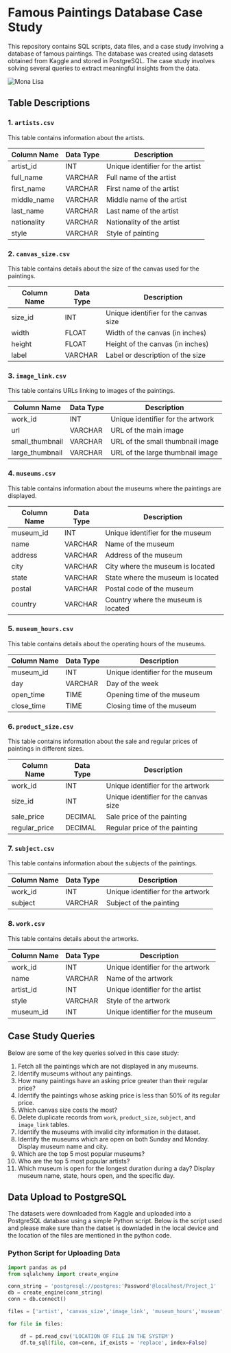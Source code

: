 # Famous Paintings Database Case Study

This repository contains SQL scripts, data files, and a case study involving a database of famous paintings. The database was created using datasets obtained from Kaggle and stored in PostgreSQL. The case study involves solving several queries to extract meaningful insights from the data.

![Mona Lisa](https://upload.wikimedia.org/wikipedia/commons/thumb/e/ec/Mona_Lisa%2C_by_Leonardo_da_Vinci%2C_from_C2RMF_retouched.jpg/1200px-Mona_Lisa%2C_by_Leonardo_da_Vinci%2C_from_C2RMF_retouched.jpg)


## Table Descriptions

### 1. `artists.csv`
This table contains information about the artists.

| Column Name  | Data Type | Description                           |
|--------------|------------|---------------------------------------|
| artist_id    | INT        | Unique identifier for the artist      |
| full_name    | VARCHAR    | Full name of the artist               |
| first_name   | VARCHAR    | First name of the artist              |
| middle_name  | VARCHAR    | Middle name of the artist             |
| last_name    | VARCHAR    | Last name of the artist               |
| nationality  | VARCHAR    | Nationality of the artist             |
| style        | VARCHAR    | Style of painting                     |

### 2. `canvas_size.csv`
This table contains details about the size of the canvas used for the paintings.

| Column Name  | Data Type | Description                           |
|--------------|------------|---------------------------------------|
| size_id      | INT        | Unique identifier for the canvas size |
| width        | FLOAT      | Width of the canvas (in inches)       |
| height       | FLOAT      | Height of the canvas (in inches)      |
| label        | VARCHAR    | Label or description of the size      |

### 3. `image_link.csv`
This table contains URLs linking to images of the paintings.

| Column Name       | Data Type | Description                           |
|-------------------|------------|---------------------------------------|
| work_id           | INT        | Unique identifier for the artwork     |
| url               | VARCHAR    | URL of the main image                 |
| small_thumbnail   | VARCHAR    | URL of the small thumbnail image      |
| large_thumbnail   | VARCHAR    | URL of the large thumbnail image      |

### 4. `museums.csv`
This table contains information about the museums where the paintings are displayed.

| Column Name  | Data Type | Description                           |
|--------------|------------|---------------------------------------|
| museum_id    | INT        | Unique identifier for the museum      |
| name         | VARCHAR    | Name of the museum                    |
| address      | VARCHAR    | Address of the museum                 |
| city         | VARCHAR    | City where the museum is located      |
| state        | VARCHAR    | State where the museum is located     |
| postal       | VARCHAR    | Postal code of the museum             |
| country      | VARCHAR    | Country where the museum is located   |

### 5. `museum_hours.csv`
This table contains details about the operating hours of the museums.

| Column Name  | Data Type | Description                           |
|--------------|------------|---------------------------------------|
| museum_id    | INT        | Unique identifier for the museum      |
| day          | VARCHAR    | Day of the week                       |
| open_time    | TIME       | Opening time of the museum            |
| close_time   | TIME       | Closing time of the museum            |

### 6. `product_size.csv`
This table contains information about the sale and regular prices of paintings in different sizes.

| Column Name   | Data Type | Description                           |
|---------------|------------|---------------------------------------|
| work_id       | INT        | Unique identifier for the artwork     |
| size_id       | INT        | Unique identifier for the canvas size |
| sale_price    | DECIMAL    | Sale price of the painting            |
| regular_price | DECIMAL    | Regular price of the painting         |

### 7. `subject.csv`
This table contains information about the subjects of the paintings.

| Column Name  | Data Type | Description                           |
|--------------|------------|---------------------------------------|
| work_id      | INT        | Unique identifier for the artwork     |
| subject      | VARCHAR    | Subject of the painting               |

### 8. `work.csv`
This table contains details about the artworks.

| Column Name  | Data Type | Description                           |
|--------------|------------|---------------------------------------|
| work_id      | INT        | Unique identifier for the artwork     |
| name         | VARCHAR    | Name of the artwork                   |
| artist_id    | INT        | Unique identifier for the artist      |
| style        | VARCHAR    | Style of the artwork                  |
| museum_id    | INT        | Unique identifier for the museum      |

## Case Study Queries
Below are some of the key queries solved in this case study:

1. Fetch all the paintings which are not displayed in any museums.
2. Identify museums without any paintings.
3. How many paintings have an asking price greater than their regular price?
4. Identify the paintings whose asking price is less than 50% of its regular price.
5. Which canvas size costs the most?
6. Delete duplicate records from `work`, `product_size`, `subject`, and `image_link` tables.
7. Identify the museums with invalid city information in the dataset.
8. Identify the museums which are open on both Sunday and Monday. Display museum name and city.
9. Which are the top 5 most popular museums?
10. Who are the top 5 most popular artists?
11. Which museum is open for the longest duration during a day? Display museum name, state, hours open, and the specific day.

## Data Upload to PostgreSQL
The datasets were downloaded from Kaggle and uploaded into a PostgreSQL database using a simple Python script. Below is the script used and please make sure than the datset is downladed in the local device and the location of the files are mentioned in the python code.

### Python Script for Uploading Data
```python
import pandas as pd
from sqlalchemy import create_engine

conn_string = 'postgresql://postgres:'Password'@localhost/Project_1'
db = create_engine(conn_string)
conn = db.connect()

files = ['artist', 'canvas_size','image_link', 'museum_hours','museum','product_size', 'subject', 'work']

for file in files:

    df = pd.read_csv('LOCATION OF FILE IN THE SYSTEM')
    df.to_sql(file, con=conn, if_exists = 'replace', index=False)


